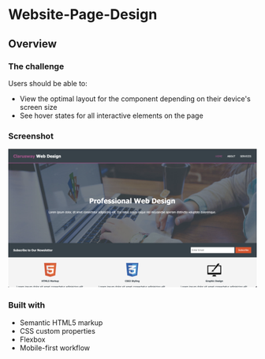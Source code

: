 # Website-Page-Design

## Overview

### The challenge

Users should be able to:

- View the optimal layout for the component depending on their device's screen size
- See hover states for all interactive elements on the page

### Screenshot

![./screenshot.png](./images/screenshot.png)


### Built with

- Semantic HTML5 markup
- CSS custom properties
- Flexbox
- Mobile-first workflow

